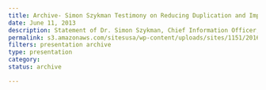 ```yaml
---
title: Archive- Simon Szykman Testimony on Reducing Duplication and Improving Outcomes in Federal IT
date: June 11, 2013
description: Statement of Dr. Simon Szykman, Chief Information Officer, U.S. Department of Commerce before the Committee on Homeland Security and Governmental Affairs on Reducing Duplication and Improving Outcomes in Federal Information Technology.
permalink: s3.amazonaws.com/sitesusa/wp-content/uploads/sites/1151/2016/10/Testimony-Szykman-2013-06-11.pdf
filters: presentation archive
type: presentation
category:
status: archive

---
```

